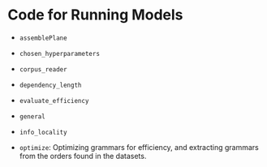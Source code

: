 # Code for Running Models

* `assemblePlane`

* `chosen_hyperparameters`

* `corpus_reader`

* `dependency_length`

* `evaluate_efficiency`

* `general`

* `info_locality`

* `optimize`: Optimizing grammars for efficiency, and extracting grammars from the orders found in the datasets.




